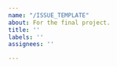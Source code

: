 ```yaml
---
name: "/ISSUE_TEMPLATE"
about: For the final project.
title: ''
labels: ''
assignees: ''

---
```



